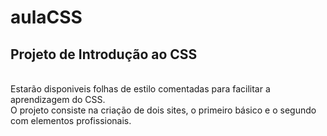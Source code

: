 # aulaCSS
<h2>Projeto de Introdução ao CSS</h2><br>
Estarão disponiveis folhas de estilo comentadas para facilitar a aprendizagem do CSS.<br>
O projeto consiste na criação de dois sites, o primeiro básico e o segundo com elementos profissionais.

